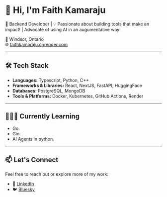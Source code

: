 # 👋 Hi, I'm Faith Kamaraju

🎯 Backend Developer | 💡 Passionate about building tools that make an impact! | Advocate of using AI in an augumentative way!

📍 Windsor, Ontario  
🌐 [faithkamaraju.onrender.com](https://faithkamaraju.onrender.com/)  

---

## 🛠️ Tech Stack

- **Languages:** Typescript, Python, C++
- **Frameworks & Libraries:** React, NextJS, FastAPI, HuggingFace
- **Databases:** PostgreSQL, MongoDB
- **Tools & Platforms:** Docker, Kubernetes, GitHub Actions, Render

---
## 📖👩‍💻 Currently Learning

- Go.
- Gin.
- AI Agents in python.

---
<!-- 
## 🚀 Projects

- **[SketchingPracticeTool](https://github.com/FaithKamaraju/SketchingPracticeTool):**  
  A Three.js and React Fiber-based model loader designed for daily form sketching practice.:contentReference[oaicite:6]{index=6}

- **[News-Webservice-BiasLanguageAnalysis](https://github.com/FaithKamaraju/News-Webservice-BiasLanguageAnalysis):**  
  :contentReference[oaicite:8]{index=8}:contentReference[oaicite:10]{index=10}

--- -->

## 📫 Let's Connect

Feel free to reach out or explore more of my work:

- 🔗 [LinkedIn](https://www.linkedin.com/in/faith-kamaraju-7245401b4)
- 🐦 [Bluesky](https://bsky.app/profile/faithkamaraju.bsky.social)


